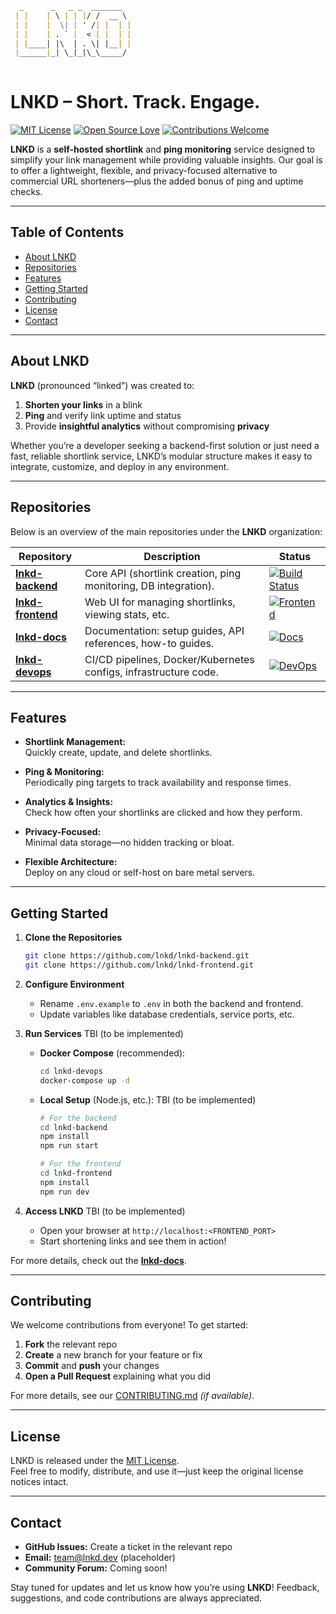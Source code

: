
``` md
  _      _   _ _  _______  
 | |    | \ | | |/ /  __ \ 
 | |    |  \| | ' /| |  | |
 | |    | . ` |  < | |  | |
 | |____| |\  | . \| |__| |
 |______|_| \_|_|\_\_____/ 
                           
```                         


# LNKD – Short. Track. Engage.

[![MIT License](https://img.shields.io/badge/License-MIT-blue.svg)](#license)
[![Open Source Love](https://badges.frapsoft.com/os/v2/open-source.svg?v=103)](#)
[![Contributions Welcome](https://img.shields.io/badge/contributions-welcome-brightgreen.svg?style=flat)](#contributing)

**LNKD** is a **self-hosted shortlink** and **ping monitoring** service designed to simplify your link management while providing valuable insights. Our goal is to offer a lightweight, flexible, and privacy-focused alternative to commercial URL shorteners—plus the added bonus of ping and uptime checks.

---

## Table of Contents

- [About LNKD](#about-lnkd)
- [Repositories](#repositories)
- [Features](#features)
- [Getting Started](#getting-started)
- [Contributing](#contributing)
- [License](#license)
- [Contact](#contact)

---

## About LNKD

**LNKD** (pronounced “linked”) was created to:

1. **Shorten your links** in a blink  
2. **Ping** and verify link uptime and status  
3. Provide **insightful analytics** without compromising **privacy**  

Whether you’re a developer seeking a backend-first solution or just need a fast, reliable shortlink service, LNKD’s modular structure makes it easy to integrate, customize, and deploy in any environment.

---

## Repositories

Below is an overview of the main repositories under the **LNKD** organization:

| Repository                                          | Description                                                     | Status                                                                                |
|-----------------------------------------------------|-----------------------------------------------------------------|---------------------------------------------------------------------------------------|
| [**lnkd-backend**](https://github.com/lnkd/lnkd-backend)   | Core API (shortlink creation, ping monitoring, DB integration). | [![Build Status](https://img.shields.io/badge/build-passing-brightgreen.svg)](#)     |
| [**lnkd-frontend**](https://github.com/lnkd/lnkd-frontend) | Web UI for managing shortlinks, viewing stats, etc.             | [![Frontend](https://img.shields.io/badge/frontend-react-blue.svg)](#)               |
| [**lnkd-docs**](https://github.com/lnkd/lnkd-docs)         | Documentation: setup guides, API references, how-to guides.     | [![Docs](https://img.shields.io/badge/docs-up%20to%20date-green.svg)](#)             |
| [**lnkd-devops**](https://github.com/lnkd/lnkd-devops)     | CI/CD pipelines, Docker/Kubernetes configs, infrastructure code. | [![DevOps](https://img.shields.io/badge/ops-automated-purple.svg)](#)                |


---

## Features

- **Shortlink Management:**  
  Quickly create, update, and delete shortlinks.

- **Ping & Monitoring:**  
  Periodically ping targets to track availability and response times.

- **Analytics & Insights:**  
  Check how often your shortlinks are clicked and how they perform.

- **Privacy-Focused:**  
  Minimal data storage—no hidden tracking or bloat.

- **Flexible Architecture:**  
  Deploy on any cloud or self-host on bare metal servers.

---

## Getting Started

1. **Clone the Repositories**  
   ```bash
   git clone https://github.com/lnkd/lnkd-backend.git
   git clone https://github.com/lnkd/lnkd-frontend.git
   ```

2. **Configure Environment**  
   - Rename `.env.example` to `.env` in both the backend and frontend.  
   - Update variables like database credentials, service ports, etc.

3. **Run Services**  TBI (to be implemented)
   - **Docker Compose** (recommended):
     ```bash
     cd lnkd-devops
     docker-compose up -d
     ```
   - **Local Setup** (Node.js, etc.): TBI (to be implemented)
     ```bash
     # For the backend
     cd lnkd-backend
     npm install
     npm run start

     # For the frontend
     cd lnkd-frontend
     npm install
     npm run dev
     ```

4. **Access LNKD**   TBI (to be implemented)
   - Open your browser at `http://localhost:<FRONTEND_PORT>`  
   - Start shortening links and see them in action!

For more details, check out the [**lnkd-docs**](https://github.com/lnkd/lnkd-docs).

---

## Contributing

We welcome contributions from everyone! To get started:

1. **Fork** the relevant repo  
2. **Create** a new branch for your feature or fix  
3. **Commit** and **push** your changes  
4. **Open a Pull Request** explaining what you did

For more details, see our [CONTRIBUTING.md](https://github.com/lnkd/lnkd-docs/blob/main/CONTRIBUTING.md) _(if available)_.

---

## License

LNKD is released under the [MIT License](LICENSE).  
Feel free to modify, distribute, and use it—just keep the original license notices intact.

---

## Contact

- **GitHub Issues:** Create a ticket in the relevant repo  
- **Email:** [team@lnkd.dev](mailto:team@lnkd.dev) (placeholder)  
- **Community Forum:** Coming soon!

Stay tuned for updates and let us know how you’re using **LNKD**! Feedback, suggestions, and code contributions are always appreciated.
